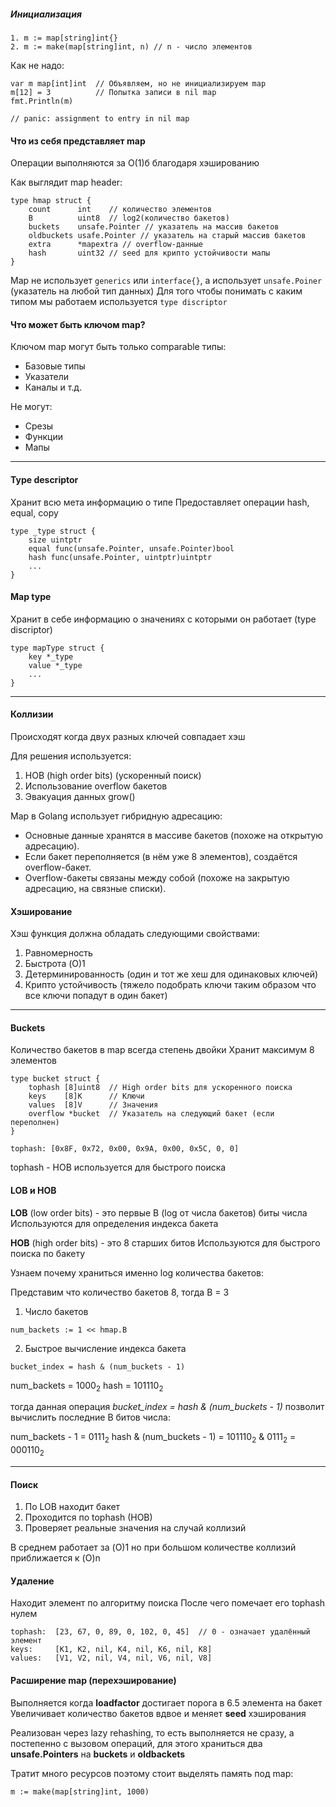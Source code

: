 ##### Инициализация
```
1. m := map[string]int{}
2. m := make(map[string]int, n) // n - число элементов
```

Как не надо: 

```
var m map[int]int  // Объявляем, но не инициализируем map
m[12] = 3          // Попытка записи в nil map
fmt.Println(m)

// panic: assignment to entry in nil map
```
#### Что из себя представляет map

Операции выполняются за O(1)б благодаря хэшированию

Как выглядит map header:

```
type hmap struct {
    count      int    // количество элементов
    B          uint8  // log2(количество бакетов)
    buckets    unsafe.Pointer // указатель на массив бакетов
    oldbuckets usafe.Pointer // указатель на старый массив бакетов
    extra      *mapextra // overflow-данные
    hash       uint32 // seed для крипто устойчивости мапы
}
```

Map не использует `generics` или `interface{}`, а использует `unsafe.Poiner` (указатель на любой тип данных)
Для того чтобы понимать с каким типом мы работаем используется `type discriptor`

#### Что может быть ключом map?

Ключом map могут быть только comparable типы:
- Базовые типы
- Указатели
- Каналы и т.д.

Не могут:
- Срезы
- Функции
- Мапы

---

#### Type descriptor
Хранит всю мета информацию о типе
Предоставляет операции hash, equal, copy
```
type _type struct {
	size uintptr
	equal func(unsafe.Pointer, unsafe.Pointer)bool
	hash func(unsafe.Pointer, uintptr)uintptr
	...
}
```

#### Map type
Хранит в себе информацию о значениях с которыми он работает (type discriptor)
```
type mapType struct {
	key *_type
	value *_type
	...
}
```

---

#### Коллизии
Происходят когда двух разных ключей совпадает хэш

Для решения используется:
1. HOB (high order bits) (ускоренный поиск)
2. Использование overflow бакетов
3. Эвакуация данных grow()

Map в Golang использует гибридную адресацию:
- Основные данные хранятся в массиве бакетов (похоже на открытую адресацию).
- Если бакет переполняется (в нём уже 8 элементов), создаётся overflow-бакет.
- Overflow-бакеты связаны между собой (похоже на закрытую адресацию, на связные списки).


#### Хэширование

Хэш функция должна обладать следующими свойствами:

1. Равномерность
2. Быстрота (O)1
3. Детерминированность (один и тот же хеш для одинаковых ключей)
4. Крипто устойчивость (тяжело подобрать ключи таким образом что все ключи попадут в один бакет)

---

#### Buckets

Количество бакетов в map всегда степень двойки
Хранит максимум 8 элементов

```
type bucket struct {
    tophash [8]uint8  // High order bits для ускоренного поиска
    keys    [8]K      // Ключи
    values  [8]V      // Значения
    overflow *bucket  // Указатель на следующий бакет (если переполнен)
}

tophash: [0x8F, 0x72, 0x00, 0x9A, 0x00, 0x5C, 0, 0]
```

tophash - HOB используется для быстрого поиска


#### LOB и HOB

**LOB** (low order bits) - это первые B (log от числа бакетов) биты числа 
Используются для определения индекса бакета

**HOB** (high order bits) - это 8 старших битов
Используются для быстрого поиска по бакету

Узнаем почему храниться именно log количества бакетов:

Представим что количество бакетов 8, тогда B = 3

1. Число бакетов
```
num_backets := 1 << hmap.B
```
2. Быстрое вычисление индекса бакета
```
bucket_index = hash & (num_buckets - 1)
```

num_backets = $1000_2$
hash = $101110_2$

тогда данная операция *bucket_index = hash & (num_buckets - 1)* позволит вычислить последние B битов числа:

num_backets - 1 = $0111_2$
hash & (num_buckets - 1) = $101110_2$ & $0111_2$ = $000110_2$

---

#### Поиск 

1. По LOB находит бакет 
2. Проходится по tophash (HOB)
3. Проверяет реальные значения на случай коллизий

В среднем работает за (O)1 но при большом количестве коллизий приближается к (O)n  

#### Удаление

Находит элемент по алгоритму поиска
После чего помечает его tophash нулем

```
tophash:  [23, 67, 0, 89, 0, 102, 0, 45]  // 0 - означает удалённый элемент
keys:     [K1, K2, nil, K4, nil, K6, nil, K8]
values:   [V1, V2, nil, V4, nil, V6, nil, V8]
```
#### Расширение map (перехэширование)

Выполняется когда **loadfactor** достигает порога в 6.5 элемента на бакет
Увеличивает количество бакетов вдвое и меняет **seed** хэширования

Реализован через lazy rehashing, то есть выполняется не сразу, а постепенно с вызовом операций, для этого храниться два **unsafe.Pointers** на **buckets** и **oldbackets**

Тратит много ресурсов поэтому стоит выделять память под map:

```
m := make(map[string]int, 1000)
```


